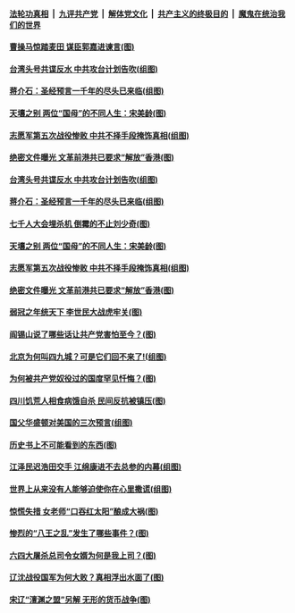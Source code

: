 

####  [法轮功真相](../../../../basic/blob/master/README.md?t=03091101) &nbsp;|&nbsp; [九评共产党](../../../../9ping.md/blob/master/README.md?t=03091101) &nbsp;|&nbsp; [解体党文化](../../../../jtdwh.md/blob/master/README.md?t=03091101)  &nbsp;|&nbsp; [共产主义的终极目的](../../../../gczydzjmd.md/blob/master/README.md?t=03091101) &nbsp;|&nbsp; [魔鬼在统治我们的世界](../../../../mgztzwmdsj.md/blob/master/README.md?t=03091101) 

#### [曹操马惊踏麦田 谋臣郭嘉进谏言(图)](../pages/p6/964261.md?t=03091101) 

#### [台湾头号共谍反水 中共攻台计划告吹(组图)](../pages/p6/964768.md?t=03091101) 

#### [蒋介石：圣经预言一千年的尽头已来临(组图)](../pages/p6/964769.md?t=03091101) 

#### [天壤之别 两位“国母”的不同人生：宋美龄(图)](../pages/p6/964754.md?t=03091101) 

#### [志愿军第五次战役惨败 中共不择手段掩饰真相(组图)](../pages/p6/964486.md?t=03091101) 

#### [绝密文件曝光 文革前港共已要求“解放”香港(图)](../pages/p6/964773.md?t=03091101) 

#### [台湾头号共谍反水 中共攻台计划告吹(组图)](../pages/p6/964768.md?t=03091101) 

#### [蒋介石：圣经预言一千年的尽头已来临(组图)](../pages/p6/964769.md?t=03091101) 

#### [七千人大会埋杀机 倒霉的不止刘少奇(图)](../pages/p6/962095.md?t=03091101) 

#### [天壤之别 两位“国母”的不同人生：宋美龄(图)](../pages/p6/964754.md?t=03091101) 

#### [志愿军第五次战役惨败 中共不择手段掩饰真相(组图)](../pages/p6/964486.md?t=03091101) 

#### [绝密文件曝光 文革前港共已要求“解放”香港(图)](../pages/p6/964773.md?t=03091101) 

#### [弱冠之年统天下 李世民大战虎牢关(图)](../pages/p6/964767.md?t=03091101) 

#### [阎锡山说了哪些话让共产党害怕至今？(图)](../pages/p6/963836.md?t=03091101) 

#### [北京为何叫四九城？可是它们回不来了!(组图)](../pages/p6/963935.md?t=03091101) 

#### [为何被共产党奴役过的国度罕见忏悔？(图)](../pages/p6/963901.md?t=03091101) 

#### [四川饥荒人相食病饿自杀 民间反抗被镇压(图)](../pages/p6/964389.md?t=03091101) 

#### [国父华盛顿对美国的三次预言(组图)](../pages/p6/964036.md?t=03091101) 

#### [历史书上不可能看到的东西(图)](../pages/p6/964449.md?t=03091101) 

#### [江泽民迟浩田交手 江绵康进不去总参的内幕(组图)](../pages/p6/963937.md?t=03091101) 

#### [世界上从来没有人能够迫使你在心里撒谎(组图)](../pages/p6/963996.md?t=03091101) 

#### [惊慌失措 女老师“口吞红太阳”酿成大祸(图)](../pages/p6/963843.md?t=03091101) 

#### [惨烈的“八王之乱”发生了哪些事件？(图)](../pages/p6/963837.md?t=03091101) 

#### [六四大屠杀总司令女婿为何是我上司？(图)](../pages/p6/963450.md?t=03091101) 

#### [辽沈战役国军为何大败？真相浮出水面了(图)](../pages/p6/963832.md?t=03091101) 

#### [宋辽“澶渊之盟”另解 无形的货币战争(图)](../pages/p6/963938.md?t=03091101) 

